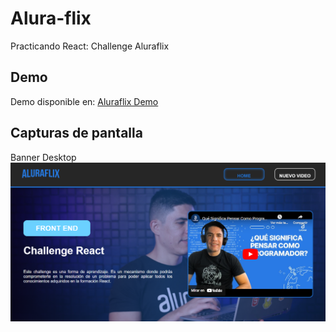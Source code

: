 # Alura-flix
Practicando React: Challenge Aluraflix

## Demo

Demo disponible en: [Aluraflix Demo](https://alura-flix-nu-six.vercel.app/)

## Capturas de pantalla

Banner
Desktop
![alt text](https://github.com/JorgeRenteriaA/Alura-flix/blob/main/Screenshots/Desktop%20banner.png)
